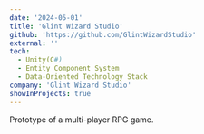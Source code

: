 ```yaml
---
date: '2024-05-01'
title: 'Glint Wizard Studio'
github: 'https://github.com/GlintWizardStudio'
external: ''
tech:
  - Unity(C#)
  - Entity Component System
  - Data-Oriented Technology Stack
company: 'Glint Wizard Studio'
showInProjects: true
---
```


Prototype of a multi-player RPG game.
